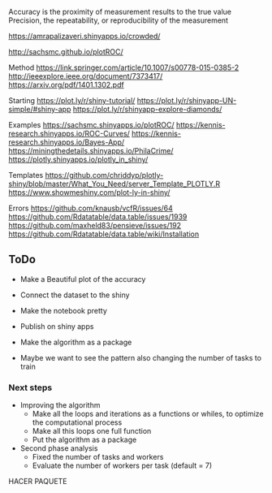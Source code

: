 
Accuracy is the proximity of measurement results to the true value
Precision, the repeatability, or reproducibility of the measurement


https://amrapalizaveri.shinyapps.io/crowded/

http://sachsmc.github.io/plotROC/

Method
https://link.springer.com/article/10.1007/s00778-015-0385-2
http://ieeexplore.ieee.org/document/7373417/
https://arxiv.org/pdf/1401.1302.pdf

Starting
https://plot.ly/r/shiny-tutorial/
https://plot.ly/r/shinyapp-UN-simple/#shiny-app
https://plot.ly/r/shinyapp-explore-diamonds/

Examples
https://sachsmc.shinyapps.io/plotROC/
https://kennis-research.shinyapps.io/ROC-Curves/
https://kennis-research.shinyapps.io/Bayes-App/
https://miningthedetails.shinyapps.io/PhilaCrime/
https://plotly.shinyapps.io/plotly_in_shiny/


Templates
https://github.com/chriddyp/plotly-shiny/blob/master/What_You_Need/server_Template_PLOTLY.R
https://www.showmeshiny.com/plot-ly-in-shiny/


Errors
https://github.com/knausb/vcfR/issues/64
https://github.com/Rdatatable/data.table/issues/1939
https://github.com/maxheld83/pensieve/issues/192
https://github.com/Rdatatable/data.table/wiki/Installation

## ToDo
- Make a Beautiful plot of the accuracy
- Connect the dataset to the shiny
- Make the notebook pretty
- Publish on shiny apps
- Make the algorithm as a package


- Maybe we want to see the pattern also changing the number of tasks to train


### Next steps
- Improving the algorithm
    - Make all the loops and iterations as a functions or whiles, to optimize the computational process
    - Make all this loops one full function
    - Put the algorithm as a package
- Second phase analysis
    - Fixed the number of tasks and workers
    - Evaluate the number of workers per task (default = 7)


HACER PAQUETE

